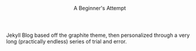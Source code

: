 <html>
  <header>
<center><bold>A Beginner's Attempt</bold></center> 
  </header>
  <body>
Jekyll Blog based off the graphite theme, then personalized through a very long (practically endless) series of trial and error.
  </body>
</html>
